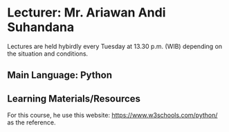 # Lecturer: Mr. Ariawan Andi Suhandana
Lectures are held hybirdly every Tuesday at 13.30 p.m. (WIB) depending on the situation and conditions.

## Main Language: Python

## Learning Materials/Resources
For this course, he use this website: https://www.w3schools.com/python/ as the reference.
